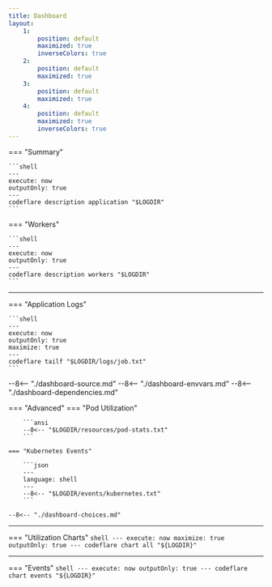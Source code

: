 ```yaml
---
title: Dashboard
layout:
    1:
        position: default
        maximized: true
        inverseColors: true
    2:
        position: default
        maximized: true
    3:
        position: default
        maximized: true
    4:
        position: default
        maximized: true
        inverseColors: true
---
```


=== "Summary"

    ```shell
    ---
    execute: now
    outputOnly: true
    ---
    codeflare description application "$LOGDIR"
    ```

=== "Workers"

    ```shell
    ---
    execute: now
    outputOnly: true
    ---
    codeflare description workers "$LOGDIR"
    ```

---

=== "Application Logs"

    ```shell
    ---
    execute: now
    outputOnly: true
    maximize: true
    ---
    codeflare tailf "$LOGDIR/logs/job.txt"
    ```
    
--8<-- "./dashboard-source.md"
--8<-- "./dashboard-envvars.md"
--8<-- "./dashboard-dependencies.md"

=== "Advanced"
    === "Pod Utilization"

        ```ansi
        --8<-- "$LOGDIR/resources/pod-stats.txt"
        ```

    === "Kubernetes Events"

        ```json
        ---
        language: shell
        ---
        --8<-- "$LOGDIR/events/kubernetes.txt"
        ```

    --8<-- "./dashboard-choices.md"

---

=== "Utilization Charts"
    ```shell
    ---
    execute: now
    maximize: true
    outputOnly: true
    ---
    codeflare chart all "${LOGDIR}"
    ```

---

=== "Events"
    ```shell
    ---
    execute: now
    outputOnly: true
    ---
    codeflare chart events "${LOGDIR}"
    ```
